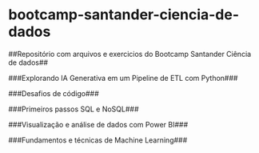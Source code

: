 # bootcamp-santander-ciencia-de-dados
##Repositório com arquivos e exercicios do Bootcamp Santander Ciência de dados##

###Explorando IA Generativa em um Pipeline de ETL com Python###

###Desafios de código###

###Primeiros passos SQL e NoSQL###

###Visualização e análise de dados com Power BI###

###Fundamentos e técnicas de Machine Learning###
